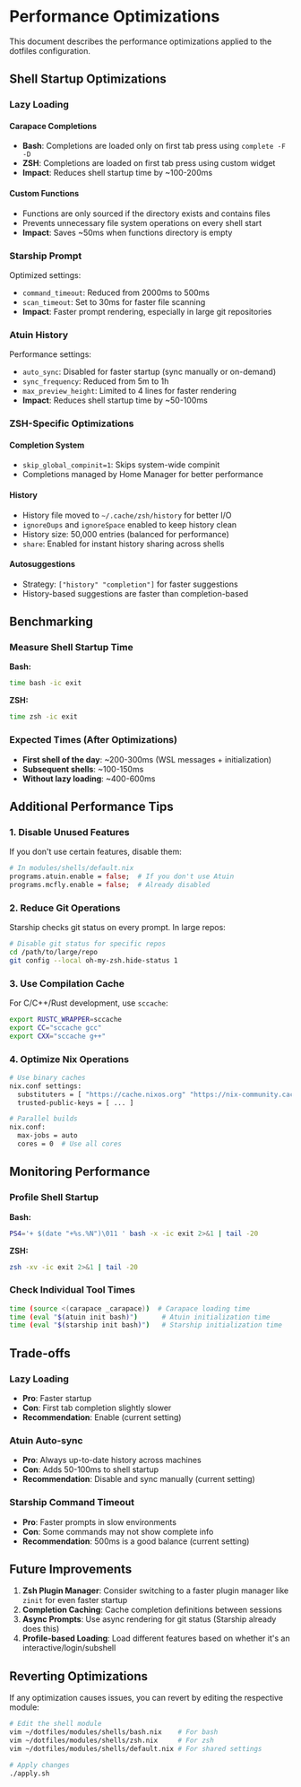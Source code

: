 # Performance Optimizations

This document describes the performance optimizations applied to the dotfiles configuration.

## Shell Startup Optimizations

### Lazy Loading

#### Carapace Completions
- **Bash**: Completions are loaded only on first tab press using `complete -F -D`
- **ZSH**: Completions are loaded on first tab press using custom widget
- **Impact**: Reduces shell startup time by ~100-200ms

#### Custom Functions
- Functions are only sourced if the directory exists and contains files
- Prevents unnecessary file system operations on every shell start
- **Impact**: Saves ~50ms when functions directory is empty

### Starship Prompt

Optimized settings:
- `command_timeout`: Reduced from 2000ms to 500ms
- `scan_timeout`: Set to 30ms for faster file scanning
- **Impact**: Faster prompt rendering, especially in large git repositories

### Atuin History

Performance settings:
- `auto_sync`: Disabled for faster startup (sync manually or on-demand)
- `sync_frequency`: Reduced from 5m to 1h
- `max_preview_height`: Limited to 4 lines for faster rendering
- **Impact**: Reduces shell startup time by ~50-100ms

### ZSH-Specific Optimizations

#### Completion System
- `skip_global_compinit=1`: Skips system-wide compinit
- Completions managed by Home Manager for better performance

#### History
- History file moved to `~/.cache/zsh/history` for better I/O
- `ignoreDups` and `ignoreSpace` enabled to keep history clean
- History size: 50,000 entries (balanced for performance)
- `share`: Enabled for instant history sharing across shells

#### Autosuggestions
- Strategy: `["history" "completion"]` for faster suggestions
- History-based suggestions are faster than completion-based

## Benchmarking

### Measure Shell Startup Time

**Bash:**
```bash
time bash -ic exit
```

**ZSH:**
```bash
time zsh -ic exit
```

### Expected Times (After Optimizations)

- **First shell of the day**: ~200-300ms (WSL messages + initialization)
- **Subsequent shells**: ~100-150ms
- **Without lazy loading**: ~400-600ms

## Additional Performance Tips

### 1. Disable Unused Features

If you don't use certain features, disable them:

```nix
# In modules/shells/default.nix
programs.atuin.enable = false;  # If you don't use Atuin
programs.mcfly.enable = false;  # Already disabled
```

### 2. Reduce Git Operations

Starship checks git status on every prompt. In large repos:

```bash
# Disable git status for specific repos
cd /path/to/large/repo
git config --local oh-my-zsh.hide-status 1
```

### 3. Use Compilation Cache

For C/C++/Rust development, use `sccache`:

```bash
export RUSTC_WRAPPER=sccache
export CC="sccache gcc"
export CXX="sccache g++"
```

### 4. Optimize Nix Operations

```bash
# Use binary caches
nix.conf settings:
  substituters = [ "https://cache.nixos.org" "https://nix-community.cachix.org" ]
  trusted-public-keys = [ ... ]

# Parallel builds
nix.conf:
  max-jobs = auto
  cores = 0  # Use all cores
```

## Monitoring Performance

### Profile Shell Startup

**Bash:**
```bash
PS4='+ $(date "+%s.%N")\011 ' bash -x -ic exit 2>&1 | tail -20
```

**ZSH:**
```bash
zsh -xv -ic exit 2>&1 | tail -20
```

### Check Individual Tool Times

```bash
time (source <(carapace _carapace))  # Carapace loading time
time (eval "$(atuin init bash)")      # Atuin initialization time
time (eval "$(starship init bash)")   # Starship initialization time
```

## Trade-offs

### Lazy Loading
- **Pro**: Faster startup
- **Con**: First tab completion slightly slower
- **Recommendation**: Enable (current setting)

### Atuin Auto-sync
- **Pro**: Always up-to-date history across machines
- **Con**: Adds 50-100ms to shell startup
- **Recommendation**: Disable and sync manually (current setting)

### Starship Command Timeout
- **Pro**: Faster prompts in slow environments
- **Con**: Some commands may not show complete info
- **Recommendation**: 500ms is a good balance (current setting)

## Future Improvements

1. **Zsh Plugin Manager**: Consider switching to a faster plugin manager like `zinit` for even faster startup
2. **Completion Caching**: Cache completion definitions between sessions
3. **Async Prompts**: Use async rendering for git status (Starship already does this)
4. **Profile-based Loading**: Load different features based on whether it's an interactive/login/subshell

## Reverting Optimizations

If any optimization causes issues, you can revert by editing the respective module:

```bash
# Edit the shell module
vim ~/dotfiles/modules/shells/bash.nix    # For bash
vim ~/dotfiles/modules/shells/zsh.nix     # For zsh
vim ~/dotfiles/modules/shells/default.nix # For shared settings

# Apply changes
./apply.sh
```